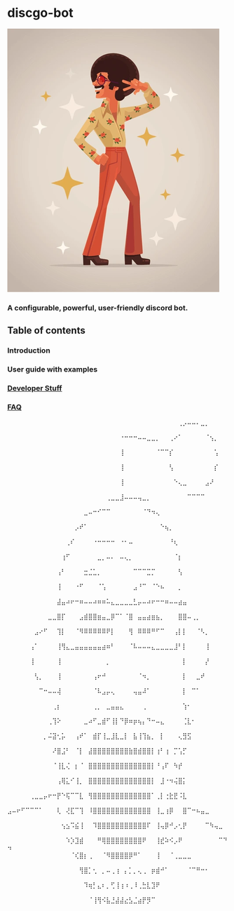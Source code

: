 # discgo-bot
![alt text](image.png)
### A configurable, powerful, user-friendly discord bot.

## Table of contents
### Introduction

### User guide with examples

### [Developer Stuff](/docs/developer/developer.md)

### [FAQ](/docs/FAQ/FAQ.md)


⠀⠀⠀⠀⠀⠀⠀⠀⠀⠀⠀⠀⠀⠀⠀⠀⠀⠀⠀⠀⠀⠀⠀⠀⠀⠀⠀⠀⠀⠀⠀⠀⠀⠀⠀⠀⠀⠀⢀⡠⠤⠤⠄⣀⡀⠀⠀⠀⠀⠀
⠀⠀⠀⠀⠀⠀⠀⠀⠀⠀⠀⠀⠀⠀⠀⠀⠀⠀⠀⠀⠀⠀⠀⠀⠀⠐⠒⠒⠒⠤⠤⣀⣀⡀⠀⠀⢀⠔⠁⠀⠀⠀⠀⠀⠈⢢⡀⠀⠀⠀
⠀⠀⠀⠀⠀⠀⠀⠀⠀⠀⠀⠀⠀⠀⠀⠀⠀⠀⠀⠀⠀⠀⠀⠀⠀⢸⠀⠀⠀⠀⠀⠀⠀⠈⠉⠉⡎⠀⠀⠀⠀⠀⠀⠀⠀⠀⢡⠀⠀⠀
⠀⠀⠀⠀⠀⠀⠀⠀⠀⠀⠀⠀⠀⠀⠀⠀⠀⠀⠀⠀⠀⠀⠀⠀⠀⢸⠀⠀⠀⠀⠀⠀⠀⠀⠀⠀⢣⠀⠀⠀⠀⠀⠀⠀⠀⠀⡎⠀⠀⠀
⠀⠀⠀⠀⠀⠀⠀⠀⠀⠀⠀⠀⠀⠀⠀⠀⠀⠀⠀⠀⠀⠀⠀⠀⠀⢸⠀⠀⠀⠀⠀⠀⠀⠀⠀⠀⠀⠑⢄⣀⠀⠀⠀⠀⣠⠜⠀⠀⠀⠀
⠀⠀⠀⠀⠀⠀⠀⠀⠀⠀⠀⠀⠀⠀⠀⠀⠀⠀⠀⠀⠀⠀⢀⣀⣀⣸⠤⠤⠤⢤⣀⡀⠀⠀⠀⠀⠀⠀⠀⠀⠉⠉⠉⠉⠀⠀⠀⠀⠀⠀
⠀⠀⠀⠀⠀⠀⠀⠀⠀⠀⠀⠀⠀⠀⠀⠀⠀⣀⠤⠒⠊⠉⠉⠀⠀⠀⠀⠀⠀⠀⠈⠙⠲⢄⠀⠀⠀⠀⠀⠀⠀⠀⠀⠀⠀⠀⠀⠀⠀⠀
⠀⠀⠀⠀⠀⠀⠀⠀⠀⠀⠀⠀⠀⠀⠀⡠⠞⠁⠀⠀⠀⠀⠀⠀⠀⠀⠀⠀⠀⠀⠀⠀⠀⠀⠑⢦⡀⠀⠀⠀⠀⠀⠀⠀⠀⠀⠀⠀⠀⠀
⠀⠀⠀⠀⠀⠀⠀⠀⠀⠀⠀⠀⠀⢀⠎⠀⠀⠀⠀⠐⠒⠒⠒⠒⠀⠐⠂⠤⠀⠀⠀⠀⠀⠀⠀⠀⠘⢆⠀⠀⠀⠀⠀⠀⠀⠀⠀⠀⠀⠀
⠀⠀⠀⠀⠀⠀⠀⠀⠀⠀⠀⠀⢰⠋⠀⠀⠀⠀⠀⠀⣀⡀⠤⠄⠀⠤⢄⡀⠀⠀⠀⠀⠀⠀⠀⠀⠀⠈⡆⠀⠀⠀⠀⠀⠀⠀⠀⠀⠀⠀
⠀⠀⠀⠀⠀⠀⠀⠀⠀⠀⠀⢠⠃⠀⠀⠀⠀⣒⣈⣁⡀⠀⠀⠀⠀⠀⠀⠀⠉⠉⠉⣉⡉⠀⠀⠀⠀⠀⢣⠀⠀⠀⠀⠀⠀⠀⠀⠀⠀⠀
⠀⠀⠀⠀⠀⠀⠀⠀⠀⠀⠀⢸⠀⠀⠀⠐⠋⠀⠀⠀⠈⢡⠀⠀⠀⠀⠀⠀⣠⠘⠉⠀⠈⠑⠦⠀⠀⠀⡀⠀⠀⠀⠀⠀⠀⠀⠀⠀⠀⠀
⠀⠀⠀⠀⠀⠀⠀⠀⠀⠀⠀⣼⣤⠴⠖⠒⠶⠤⠤⠴⠶⠶⠥⣄⣀⣀⣀⣀⣃⡤⠤⠴⠖⠒⠒⠶⠤⠤⣴⣤⠀⠀⠀⠀⠀⠀⠀⠀⠀⠀
⠀⠀⠀⠀⠀⠀⠀⠀⠀⣀⣀⣿⡏⠀⠀⠀⣠⣾⣿⣿⣶⣤⣀⡿⠉⠁⠈⣿⠀⣤⣤⣴⣶⣦⡀⠀⠀⠀⣿⣿⠤⢀⡀⠀⠀⠀⠀⠀⠀⠀
⠀⠀⠀⠀⠀⠀⣠⠔⠋⠀⠀⢹⡇⠀⠀⠈⠻⠿⠿⠿⠿⠿⠟⡇⠀⠀⠀⢻⠀⠿⠿⠿⠛⠋⠉⠀⠀⢠⡇⡇⠀⠀⠈⠣⡀⠀⠀⠀⠀⠀
⠀⠀⠀⠀⠀⢠⠁⠀⠀⠀⠀⢸⢻⣄⣀⣤⣤⣤⣤⣤⣤⣴⠶⠃⠀⠀⠀⠈⠧⠤⠤⠤⣄⣀⣀⣀⣀⣸⠃⡇⠀⠀⠀⠀⢸⠀⠀⠀⠀⠀
⠀⠀⠀⠀⠀⢸⠀⠀⠀⠀⠀⢸⠀⠀⠀⠀⠀⠀⠀⠀⠀⠀⡀⠀⠀⠀⠀⠀⠀⠀⠀⠀⠀⠀⠀⠀⠀⠀⠀⡇⠀⠀⠀⠀⡜⠀⠀⠀⠀⠀
⠀⠀⠀⠀⠀⠀⢣⡀⠀⠀⠀⢸⠀⠀⠀⠀⠀⠀⠀⢠⠖⠚⠀⠀⠀⠀⠀⠀⠀⠈⠲⡀⠀⠀⠀⠀⠀⠀⠀⡇⠀⠀⣀⠞⠀⠀⠀⠀⠀⠀
⠀⠀⠀⠀⠀⠀⠀⠉⠒⠤⠤⢼⠀⠀⠀⠀⠀⠀⠀⠈⠧⣠⡤⢄⠀⠀⠀⠀⢤⣤⠼⠁⠀⠀⠀⠀⠀⠀⠀⡇⠀⠉⠁⠀⠀⠀⠀⠀⠀⠀
⠀⠀⠀⠀⠀⠀⠀⠀⠀⠀⢀⡆⠀⠀⠀⠀⠀⠀⠀⢀⡀⠀⣀⣤⣤⣄⠀⠀⠀⠀⢀⠀⠀⠀⠀⠀⠀⠀⠀⢱⠂⠀⠀⠀⠀⠀⠀⠀⠀⠀
⠀⠀⠀⠀⠀⠀⠀⠀⠀⢀⢹⠕⠀⠀⠀⠀⠀⣀⠴⠋⣀⣾⠋⢸⡇⠙⡿⠶⡶⢦⡄⠙⠒⠤⣄⠀⠀⠀⠀⢈⣇⠂⠀⠀⠀⠀⠀⠀⠀⠀
⠀⠀⠀⠀⠀⠀⠀⠀⡀⠬⣽⢂⡥⠀⠀⢠⠞⠁⠀⣾⡏⢸⣀⣸⣇⣀⡇⠀⣧⢸⢹⣦⡀⠀⡇⠀⠀⠀⢄⣻⣫⠀⠀⠀⠀⠀⠀⠀⠀⠀
⠀⠀⠀⠀⠀⠀⠀⠀⠀⠀⠜⣿⣨⠃⠀⠈⡇⠀⣼⣿⣿⣿⣿⣿⣿⣿⣿⣷⣿⣾⣿⣿⡇⢰⠃⢰⠀⡉⢡⡋⠀⠀⠀⠀⠀⠀⠀⠀⠀⠀
⠀⠀⠀⠀⠀⠀⠀⠀⠀⠀⠈⢸⣇⢌⠀⡆⠈⠀⣿⣿⣿⣿⣿⣿⣿⣿⣿⣿⣿⣿⣿⣿⡇⠘⢠⠏⠀⠳⡞⠀⠀⠀⠀⠀⠀⠀⠀⠀⠀⠀
⠀⠀⠀⠀⠀⠀⠀⠀⠀⠀⠀⢠⢿⣅⠊⢸⡀⠀⣿⣿⣿⣿⣿⣿⣿⣿⣿⣿⣿⣿⣿⣿⡇⠀⣸⠐⠲⢬⣿⡅⠀⠀⠀⠀⠀⠀⠀⠀⠀⠀
⠀⠀⠀⠀⠀⢀⣀⣀⡤⠖⠒⡟⠑⢯⠉⠉⣇⠀⢻⣿⣿⣿⣿⣿⣿⣿⣿⣿⣿⣿⣿⣿⠁⢀⡇⢐⣗⣟⠨⣇⠀⠀⠀⠀⠀⠀⠀⠀⠀⠀
⣠⠤⠖⠋⠉⠉⠉⠁⠀⠀⠀⢇⠀⢜⣏⠉⢹⠀⠸⣿⣿⣿⣿⣿⣿⣿⣿⣿⣿⣿⣿⣿⠀⢸⣀⢰⡿⠀⠀⣿⠉⠒⠦⣤⣀⠀⠀⠀⠀⠀
⠀⠀⠀⠀⠀⠀⠀⠀⠀⠀⠀⠀⢢⣢⠩⣮⢸⠀⠀⠹⣿⣿⣿⣿⣿⣿⣿⣿⣿⣿⣿⠏⠀⢸⢤⡿⠚⡠⢂⡟⠀⠀⠀⠀⠉⠳⢤⣀⠀⠀
⠀⠀⠀⠀⠀⠀⠀⠀⠀⠀⠀⠀⠀⠱⡱⣹⣾⠀⠀⠀⠛⢿⣿⣿⣿⣿⣿⣿⣿⣿⠟⠀⠀⢸⣞⠵⠪⡠⠟⠀⠀⠀⠀⠀⠀⠀⠀⠉⠙⠲
⠀⠀⠀⠀⠀⠀⠀⠀⠀⠀⠀⠀⠀⠀⠈⢎⣿⡆⢀⠀⠀⠈⠻⣿⣿⣿⣿⡿⠛⠁⠀⠀⠀⢸⠀⠀⠈⢀⣀⣀⣀⠀⠀⠀⠀⠀⠀⠀⠀⠀
⠀⠀⠀⠀⠀⠀⠀⠀⠀⠀⠀⠀⠀⠀⠀⠀⢻⣿⡁⢂⠀⡀⠤⢀⢰⠀⡄⡁⡀⢄⢀⠀⡶⣾⠚⠁⠀⠀⠀⠀⠈⠉⠛⠒⠂⠀⠀⠀⠀⠀
⠀⠀⠀⠀⠀⠀⠀⠀⠀⠀⠀⠀⠀⠀⠀⠀⠀⠹⢶⡃⣄⠆⡀⢋⢸⢰⠰⢀⠸⢀⣓⣇⣹⠟⠀⠀⠀⠀⠀⠀⠀⠀⠀⠀⠀⠀⠀⠀⠀⠀
⠀⠀⠀⠀⠀⠀⠀⠀⠀⠀⠀⠀⠀⠀⠀⠀⠀⠀⠈⢸⢻⠪⣧⣘⣼⣼⣔⣣⣈⣴⡟⡻⠉⠀⠀⠀⠀⠀⠀⠀⠀⠀⠀⠀⠀⠀⠀⠀⠀⠀
